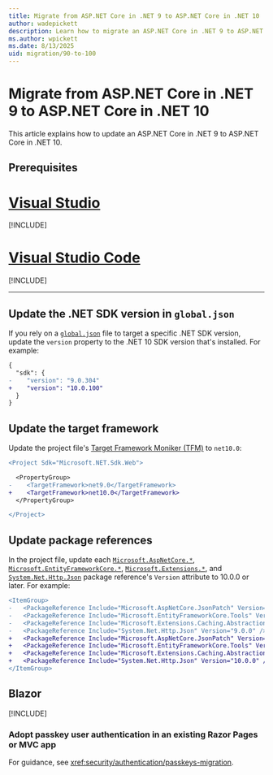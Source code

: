 ```yaml
---
title: Migrate from ASP.NET Core in .NET 9 to ASP.NET Core in .NET 10
author: wadepickett
description: Learn how to migrate an ASP.NET Core in .NET 9 to ASP.NET Core in .NET 10.
ms.author: wpickett
ms.date: 8/13/2025
uid: migration/90-to-100
---
```

# Migrate from ASP.NET Core in .NET 9 to ASP.NET Core in .NET 10

<!-- New content should be added to the includes files in the '90-to-100' folder. This will help prevent merge conflicts in this file. -->

This article explains how to update an ASP.NET Core in .NET 9 to ASP.NET Core in .NET 10.

## Prerequisites

<!-- NOTE: The prereqs INCLUDES files have are in a poor state these days. I've opened 
           https://github.com/dotnet/AspNetCore.Docs/issues/35937 to work on them. 
           For now, we'll use what's available. 
           
           I'll remove this remark before merging the passkeys PR. -->

# [Visual Studio](#tab/visual-studio)

[!INCLUDE[](~/includes/net-prereqs-vs-10-latest.md)]

# [Visual Studio Code](#tab/visual-studio-code)

[!INCLUDE[](~/includes/net-prereqs-vsc-10.0.md)]

---

## Update the .NET SDK version in `global.json`

If you rely on a [`global.json`](/dotnet/core/tools/global-json) file to target a specific .NET SDK version, update the `version` property to the .NET 10 SDK version that's installed. For example:

```diff
{
  "sdk": {
-    "version": "9.0.304"
+    "version": "10.0.100"
  }
}
```

## Update the target framework

Update the project file's [Target Framework Moniker (TFM)](/dotnet/standard/frameworks) to `net10.0`:

```diff
<Project Sdk="Microsoft.NET.Sdk.Web">

  <PropertyGroup>
-    <TargetFramework>net9.0</TargetFramework>
+    <TargetFramework>net10.0</TargetFramework>
  </PropertyGroup>

</Project>
```

## Update package references

In the project file, update each [`Microsoft.AspNetCore.*`](https://www.nuget.org/packages?q=Microsoft.AspNetCore.*), [`Microsoft.EntityFrameworkCore.*`](https://www.nuget.org/packages?q=Microsoft.EntityFrameworkCore.*), [`Microsoft.Extensions.*`](https://www.nuget.org/packages?q=Microsoft.Extensions.*), and [`System.Net.Http.Json`](https://www.nuget.org/packages/System.Net.Http.Json) package reference's `Version` attribute to 10.0.0 or later. For example:

```diff
<ItemGroup>
-   <PackageReference Include="Microsoft.AspNetCore.JsonPatch" Version="9.0.0" />
-   <PackageReference Include="Microsoft.EntityFrameworkCore.Tools" Version="9.0.0" />
-   <PackageReference Include="Microsoft.Extensions.Caching.Abstractions" Version="9.0.0" />
-   <PackageReference Include="System.Net.Http.Json" Version="9.0.0" />
+   <PackageReference Include="Microsoft.AspNetCore.JsonPatch" Version="10.0.0" />
+   <PackageReference Include="Microsoft.EntityFrameworkCore.Tools" Version="10.0.0" />
+   <PackageReference Include="Microsoft.Extensions.Caching.Abstractions" Version="10.0.0" />
+   <PackageReference Include="System.Net.Http.Json" Version="10.0.0" />
</ItemGroup>
```

## Blazor

[!INCLUDE[](~/migration/90-to-100/includes/blazor.md)]

### Adopt passkey user authentication in an existing Razor Pages or MVC app

For guidance, see <xref:security/authentication/passkeys-migration>.
